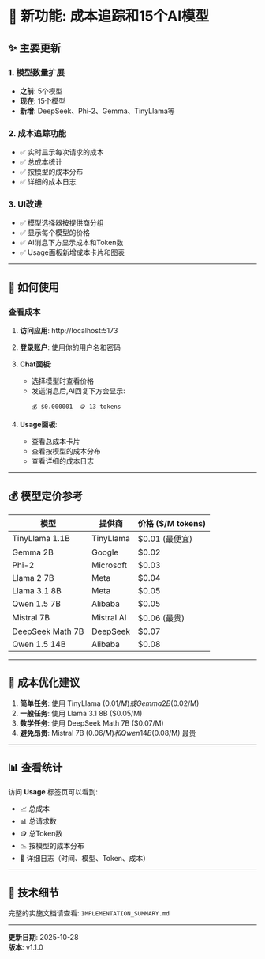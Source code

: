 # 🎉 新功能: 成本追踪和15个AI模型

## ✨ 主要更新

### 1. 模型数量扩展
- **之前**: 5个模型
- **现在**: 15个模型
- **新增**: DeepSeek、Phi-2、Gemma、TinyLlama等

### 2. 成本追踪功能
- ✅ 实时显示每次请求的成本
- ✅ 总成本统计
- ✅ 按模型的成本分布
- ✅ 详细的成本日志

### 3. UI改进
- ✅ 模型选择器按提供商分组
- ✅ 显示每个模型的价格
- ✅ AI消息下方显示成本和Token数
- ✅ Usage面板新增成本卡片和图表

---

## 🚀 如何使用

### 查看成本

1. **访问应用**: http://localhost:5173

2. **登录账户**: 使用你的用户名和密码

3. **Chat面板**:
   - 选择模型时查看价格
   - 发送消息后,AI回复下方会显示:
     ```
     💰 $0.000001  🪙 13 tokens
     ```

4. **Usage面板**:
   - 查看总成本卡片
   - 查看按模型的成本分布
   - 查看详细的成本日志

---

## 💰 模型定价参考

| 模型 | 提供商 | 价格 ($/M tokens) |
|------|--------|------------------|
| TinyLlama 1.1B | TinyLlama | $0.01 (最便宜) |
| Gemma 2B | Google | $0.02 |
| Phi-2 | Microsoft | $0.03 |
| Llama 2 7B | Meta | $0.04 |
| Llama 3.1 8B | Meta | $0.05 |
| Qwen 1.5 7B | Alibaba | $0.05 |
| Mistral 7B | Mistral AI | $0.06 (最贵) |
| DeepSeek Math 7B | DeepSeek | $0.07 |
| Qwen 1.5 14B | Alibaba | $0.08 |

---

## 🎯 成本优化建议

1. **简单任务**: 使用 TinyLlama ($0.01/M) 或 Gemma 2B ($0.02/M)
2. **一般任务**: 使用 Llama 3.1 8B ($0.05/M)
3. **数学任务**: 使用 DeepSeek Math 7B ($0.07/M)
4. **避免昂贵**: Mistral 7B ($0.06/M) 和 Qwen 14B ($0.08/M) 最贵

---

## 📊 查看统计

访问 **Usage** 标签页可以看到:
- 📈 总成本
- 📊 总请求数
- 🪙 总Token数
- 📉 按模型的成本分布
- 📝 详细日志（时间、模型、Token、成本）

---

## 🔧 技术细节

完整的实施文档请查看: `IMPLEMENTATION_SUMMARY.md`

---

**更新日期**: 2025-10-28  
**版本**: v1.1.0

